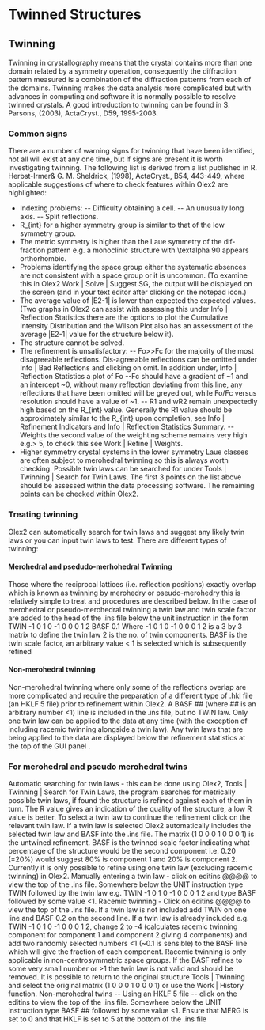 # Twinned Structures

## Twinning
Twinning in crystallography means that the crystal contains more than one domain related by a symmetry operation, consequently the diffraction pattern measured is a combination of the diffraction patterns from each of the domains. Twinning makes the data analysis more complicated but with advances in computing and software it is normally possible to resolve twinned crystals. A good introduction to twinning can be found in S. Parsons, (2003), ActaCryst., D59, 1995-2003.

### Common signs
There are a number of warning signs for twinning that have been identified, not all will exist at any one time, but if signs are present it is worth investigating twinning. The following list is derived from a list published in R. Herbst-Irmer& G. M. Sheldrick, (1998), ActaCryst., B54, 443-449, where applicable suggestions of where to check features within Olex2 are highlighted: 
- Indexing problems:
-- Difficulty obtaining a cell.
-- An unusually long axis.
-- Split reflections.
- R_{int} for a higher symmetry group is similar to that of the low symmetry group.
- The metric symmetry is higher than the Laue symmetry of the dif-fraction pattern e.g. a monoclinic structure with \textalpha 90 appears orthorhombic.
- Problems identifying the space group either the systematic absences are not consistent with a space group or it is uncommon. (To examine this in Olex2 Work | Solve | Suggest SG, the output will be displayed on the screen (and in your text editor after clicking on the notepad icon.) 
- The average value of |E2-1| is lower than expected the expected values. (Two graphs in Olex2 can assist with assessing this under Info | Reflection Statistics there are the options to plot the Cumulative Intensity Distribution and the Wilson Plot also has an assessment of the average |E2-1| value for the structure below it).
- The structure cannot be solved.
- The refinement is unsatisfactory:
-- Fo>>Fc for the majority of the most disagreeable reflections. Dis-agreeable reflections can be omitted under Info | Bad Reflections and clicking on omit. In addition under, Info | Reflection Statistics a plot of Fo --Fc should have a gradient of ~1 and an intercept ~0, without many reflection deviating from this line, any reflections that have been omitted will be greyed out, while Fo/Fc versus resolution should have a value of ~1.
-- R1 and wR2 remain unexpectedly high based on the R_{int} value. Generally the R1 value should be approximately similar to the R_{int} upon completion, see Info | Refinement Indicators and Info | Reflection Statistics Summary.
-- Weights the second value of the weighting scheme remains very high e.g.> 5, to check this see Work | Refine | Weights.
- Higher symmetry crystal systems in the lower symmetry Laue classes are often subject to merohedral twinning so this is always worth checking. Possible twin laws can be searched for under Tools | Twinning | Search for Twin Laws.
The first 3 points on the list above should be assessed within the data processing software. The remaining points can be checked within Olex2.

### Treating twinning
Olex2 can automatically search for twin laws and suggest any likely twin laws or you can input twin laws to test. There are different types of twinning:

#### Merohedral and psedudo-merhohedral Twinning
Those where the reciprocal lattices (i.e. reflection positions) exactly overlap which is known as twinning by merohedry or pseudo-merohedry this is relatively simple to treat and procedures are described below. In the case of merohedral or pseudo-merohedral twinning a twin law and twin scale factor are added to the head of the .ins file below the unit instruction in the form
TWIN -1 0 1 0 -1 0 0 0 1 2
BASF 0.1
Where -1 0 1 0 -1 0 0 0 1 2 is a 3 by 3 matrix to define the twin law 2 is the no. of twin components. BASF is the twin scale factor, an arbitrary value < 1 is selected which is subsequently refined

#### Non-merohedral twinning
Non-merohedral twinning where only some of the reflections overlap are more complicated and require the preparation of a different type of .hkl file (an HKLF 5 file) prior to refinement within Olex2. A BASF ## (where ## is an arbitrary number <1) line is included in the .ins file, but no TWIN law.
Only one twin law can be applied to the data at any time (with the exception of including racemic twinning alongside a twin law). Any twin laws that are being applied to the data are displayed below the refinement statistics at the top of the GUI panel .

### For merohedral and pseudo merohedral twins
Automatic searching for twin laws - this can be done using Olex2, Tools | Twinning | Search for Twin Laws, the program searches for metrically possible twin laws, if found the structure is refined against each of them in turn. The R value gives an indication of the quality of the structure, a low R value is better. To select a twin law to continue the refinement click on the relevant twin law.
If a twin law is selected Olex2 automatically includes the selected twin law and BASF into the .ins file. The matrix (1 0 0 0 1 0 0 0 1) is the untwined refinement. BASF is the twinned scale factor indicating what percentage of the structure would be the second component i.e. 0.20 (=20%) would suggest 80% is component 1 and 20% is component 2. Currently it is only possible to refine using one twin law (excluding racemic twinning) in Olex2.
Manually entering a twin law - click on editins @@@@ to view the top of the .ins file. Somewhere below the UNIT instruction type TWIN followed by the twin law e.g. TWIN -1 0 1 0 -1 0 0 0 1 2 and type BASF followed by some value <1. 
Racemic twinning - Click on editins @@@@ to view the top of the .ins file. If a twin law is not included add TWIN on one line and BASF 0.2 on the second line. If a twin law is already included e.g. TWIN -1 0 1 0 -1 0 0 0 1 2, change 2 to -4 (calculates racemic twinning component for component 1 and component 2 giving 4 components) and add two randomly selected numbers <1 (~0.1 is sensible) to the BASF line which will give the fraction of each component.
Racemic twinning is only applicable in non-centrosymmetric space groups. If the BASF refines to some very small number or >1 the twin law is not valid and should be removed. It is possible to return to the original structure Tools | Twinning and select the original matrix (1 0 0 0 1 0 0 0 1) or use the Work | History function.
Non-merohedral twins -- Using an HKLF 5 file -- click on the editins   to view the top of the .ins file. Somewhere below the UNIT instruction type BASF ## followed by some value <1. Ensure that MERG is set to 0 and that HKLF is set to 5 at the bottom of the .ins file